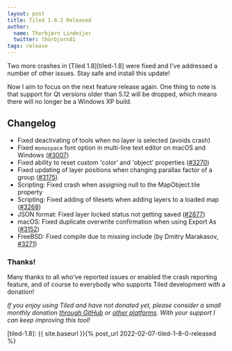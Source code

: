 ```yaml
---
layout: post
title: Tiled 1.8.2 Released
author:
  name: Thorbjørn Lindeijer
  twitter: thorbjorn81
tags: release
---
```


Two more crashes in [Tiled 1.8][tiled-1.8] were fixed and I've addressed a number of other issues. Stay safe and install this update!

Now I aim to focus on the next feature release again. One thing to note is that support for Qt versions older than 5.12 will be dropped, which means there will no longer be a Windows XP build.

Changelog
---------

*   Fixed deactivating of tools when no layer is selected (avoids crash)
*   Fixed `monospace` font option in multi-line text editor on macOS and Windows ([#3007](https://github.com/mapeditor/tiled/issues/3007))
*   Fixed ability to reset custom 'color' and 'object' properties ([#3270](https://github.com/mapeditor/tiled/issues/3270))
*   Fixed updating of layer positions when changing parallax factor of a group ([#3175](https://github.com/mapeditor/tiled/issues/3175))
*   Scripting: Fixed crash when assigning null to the MapObject.tile property
*   Scripting: Fixed adding of tilesets when adding layers to a loaded map ([#3268](https://github.com/mapeditor/tiled/issues/3268))
*   JSON format: Fixed layer locked status not getting saved ([#2877](https://github.com/mapeditor/tiled/issues/2877))
*   macOS: Fixed duplicate overwrite confirmation when using Export As ([#3152](https://github.com/mapeditor/tiled/issues/3152))
*   FreeBSD: Fixed compile due to missing include (by Dmitry Marakasov, [#3271](https://github.com/mapeditor/tiled/pull/3271))

### Thanks!

Many thanks to all who've reported issues or enabled the crash reporting
feature, and of course to everybody who supports Tiled development with a
donation!

_If you enjoy using Tiled and have not donated yet, please consider a small monthly donation [through GitHub](https://github.com/sponsors/bjorn) or [other platforms](https://www.mapeditor.org/donate). With your support I can keep improving this tool!_

[tiled-1.8]: {{ site.baseurl }}{% post_url 2022-02-07-tiled-1-8-0-released %}
